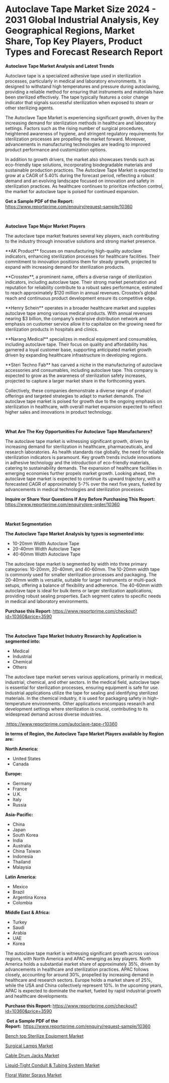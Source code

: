 <p><h1>Autoclave Tape Market Size 2024 - 2031 Global Industrial Analysis, Key Geographical Regions, Market Share, Top Key Players, Product Types and Forecast Research Report</h1></p><p><strong>Autoclave Tape Market Analysis and Latest Trends</strong></p>
<p><p>Autoclave tape is a specialized adhesive tape used in sterilization processes, particularly in medical and laboratory environments. It is designed to withstand high temperatures and pressure during autoclaving, providing a reliable method for ensuring that instruments and materials have been sterilized effectively. The tape typically features a color change indicator that signals successful sterilization when exposed to steam or other sterilizing agents.</p><p>The Autoclave Tape Market is experiencing significant growth, driven by the increasing demand for sterilization methods in healthcare and laboratory settings. Factors such as the rising number of surgical procedures, heightened awareness of hygiene, and stringent regulatory requirements for sterilization processes are propelling the market forward. Moreover, advancements in manufacturing technologies are leading to improved product performance and customization options.</p><p>In addition to growth drivers, the market also showcases trends such as eco-friendly tape solutions, incorporating biodegradable materials and sustainable production practices. The Autoclave Tape Market is expected to grow at a CAGR of 5.40% during the forecast period, reflecting a robust demand and an evolving landscape focused on innovation and safety in sterilization practices. As healthcare continues to prioritize infection control, the market for autoclave tape is poised for continued expansion.</p></p>
<p><strong>Get a Sample PDF of the Report:&nbsp;</strong> <a href="https://www.reportprime.com/enquiry/request-sample/10360">https://www.reportprime.com/enquiry/request-sample/10360</a></p>
<p>&nbsp;</p>
<p><strong>Autoclave Tape Major Market Players</strong></p>
<p><p>The autoclave tape market features several key players, each contributing to the industry through innovative solutions and strong market presence. </p><p>**AK Product** focuses on manufacturing high-quality autoclave indicators, enhancing sterilization processes for healthcare facilities. Their commitment to innovation positions them for steady growth, projected to expand with increasing demand for sterilization products.</p><p>**Crosstex**, a prominent name, offers a diverse range of sterilization indicators, including autoclave tape. Their strong market penetration and reputation for reliability contribute to a robust sales performance, estimated to reach approximately $120 million in annual revenues. Crosstex’s global reach and continuous product development ensure its competitive edge.</p><p>**Henry Schein** operates in a broader healthcare market and supplies autoclave tape among various medical products. With annual revenues nearing $3 billion, the company’s extensive distribution network and emphasis on customer service allow it to capitalize on the growing need for sterilization products in hospitals and clinics.</p><p>**Narang Medical** specializes in medical equipment and consumables, including autoclave tape. Their focus on quality and affordability has garnered a loyal customer base, supporting anticipated market growth driven by expanding healthcare infrastructure in developing regions.</p><p>**Steri Techno Fab** has carved a niche in the manufacturing of autoclave accessories and consumables, including autoclave tape. This company is expected to grow as the awareness of sterilization safety increases, projected to capture a larger market share in the forthcoming years.</p><p>Collectively, these companies demonstrate a diverse range of product offerings and targeted strategies to adapt to market demands. The autoclave tape market is poised for growth due to the ongoing emphasis on sterilization in healthcare, with overall market expansion expected to reflect higher sales and innovations in product technology.</p></p>
<p>&nbsp;</p>
<p><strong>What Are The Key Opportunities For Autoclave Tape Manufacturers?</strong></p>
<p><p>The autoclave tape market is witnessing significant growth, driven by increasing demand for sterilization in healthcare, pharmaceuticals, and research laboratories. As health standards rise globally, the need for reliable sterilization indicators is paramount. Key growth trends include innovations in adhesive technology and the introduction of eco-friendly materials, catering to sustainability demands. The expansion of healthcare facilities in emerging economies further propels market growth. Looking ahead, the autoclave tape market is expected to continue its upward trajectory, with a forecasted CAGR of approximately 5-7% over the next five years, fueled by advancements in medical technologies and sterilization processes.</p></p>
<p><strong>Inquire or Share Your Questions If Any Before Purchasing This Report:</strong> <a href="https://www.reportprime.com/enquiry/pre-order/10360">https://www.reportprime.com/enquiry/pre-order/10360</a></p>
<p>&nbsp;</p>
<p><strong>Market Segmentation</strong></p>
<p><strong>The Autoclave Tape Market Analysis by types is segmented into:</strong></p>
<p><ul><li>10-20mm Width Autoclave Tape</li><li>20-40mm Width Autoclave Tape</li><li>40-60mm Width Autoclave Tape</li></ul></p>
<p><p>The autoclave tape market is segmented by width into three primary categories: 10-20mm, 20-40mm, and 40-60mm. The 10-20mm width tape is commonly used for smaller sterilization processes and packaging. The 20-40mm width is versatile, suitable for larger instruments or multi-pack setups, offering a balance of flexibility and adherence. The 40-60mm width autoclave tape is ideal for bulk items or larger sterilization applications, providing robust sealing properties. Each segment caters to specific needs in medical and laboratory environments.</p></p>
<p><strong>Purchase this Report:&nbsp;</strong><a href="https://www.reportprime.com/checkout?id=10360&price=3590">https://www.reportprime.com/checkout?id=10360&price=3590</a></p>
<p>&nbsp;</p>
<p><strong>The Autoclave Tape Market Industry Research by Application is segmented into:</strong></p>
<p><ul><li>Medical</li><li>Industrial</li><li>Chemical</li><li>Others</li></ul></p>
<p><p>The autoclave tape market serves various applications, primarily in medical, industrial, chemical, and other sectors. In the medical field, autoclave tape is essential for sterilization processes, ensuring equipment is safe for use. Industrial applications utilize the tape for sealing and identifying sterilized materials. In the chemical industry, it is used for packaging safety in high-temperature environments. Other applications encompass research and development settings where sterilization is crucial, contributing to its widespread demand across diverse industries.</p></p>
<p><a href="https://www.reportprime.com/autoclave-tape-r10360">&nbsp;https://www.reportprime.com/autoclave-tape-r10360</a></p>
<p><strong>In terms of Region, the Autoclave Tape Market Players available by Region are:</strong></p>
<p>
    <p> <strong> North America: </strong>
        <ul>
            <li>United States</li>
            <li>Canada</li>
        </ul>
        </p> 
    <p> <strong> Europe: </strong>
        <ul>
            <li>Germany</li>
            <li>France</li>
            <li>U.K.</li>
            <li>Italy</li>
            <li>Russia</li>
        </ul>
        </p> 
    <p> <strong> Asia-Pacific: </strong>
        <ul>
            <li>China</li>
            <li>Japan</li>
            <li>South Korea</li>
            <li>India</li>
            <li>Australia</li>
            <li>China Taiwan</li>
            <li>Indonesia</li>
            <li>Thailand</li>
            <li>Malaysia</li>
        </ul>
        </p> 
    <p> <strong> Latin America: </strong>
        <ul>
            <li>Mexico</li>
            <li>Brazil</li>
            <li>Argentina Korea</li>
            <li>Colombia</li>
        </ul>
        </p> 
    <p> <strong> Middle East & Africa: </strong>
        <ul>
            <li>Turkey</li>
            <li>Saudi</li>
            <li>Arabia</li>
            <li>UAE</li>
            <li>Korea</li>
        </ul>
    </p>
    </p>
<p><p>The autoclave tape market is witnessing significant growth across various regions, with North America and APAC emerging as key players. North America holds a substantial market share of approximately 35%, driven by advancements in healthcare and sterilization practices. APAC follows closely, accounting for around 30%, propelled by increasing demand in healthcare and research sectors. Europe holds a market share of 25%, while the USA and China collectively represent 10%. In the upcoming years, APAC is expected to dominate the market, fueled by rapid industrial growth and healthcare developments.</p></p>
<p><strong>Purchase this Report: </strong><a href="https://www.reportprime.com/checkout?id=10360&price=3590">https://www.reportprime.com/checkout?id=10360&price=3590</a></p>
<p>&nbsp;<strong>Get a Sample PDF of the Report:&nbsp;&nbsp;</strong><a href="https://www.reportprime.com/enquiry/request-sample/10360">https://www.reportprime.com/enquiry/request-sample/10360</a></p>
<p><strong></strong></p>
<p><p><a href="https://github.com/lylyparadise/Market-Research-Report-List-5/blob/main/bench-top-sterilize-equipment-market.md">Bench top Sterilize Equipment Market</a></p><p><a href="https://www.linkedin.com/pulse/analyzing-surgical-lamps-market-dynamics-growth-drivers-forecasted-uwcee?trackingId=9o9ORsk9S4eoii5C%2B2hhbg%3D%3D">Surgical Lamps Market</a></p><p><a href="https://issuu.com/reportprime-2/docs/cable-drum-jacks-market-size-2030.p_2784ae103d1ced">Cable Drum Jacks Market</a></p><p><a href="https://medium.com/@eltaoberts/global-liquid-tight-conduit-tubing-system-industry-analysis-report-liquid-tight-conduit-tubing-d14525238156">Liquid-Tight Conduit & Tubing System Market</a></p><p><a href="https://medium.com/@sdonald04328/the-floral-water-sprays-market-industry-provides-a-comprehensive-and-current-analysis-of-the-694a404df0bc">Floral Water Sprays Market</a></p></p>